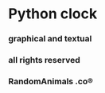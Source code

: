 # Python clock 
### graphical and textual  
### all rights reserved  
### **RandomAnimals .co®**  


